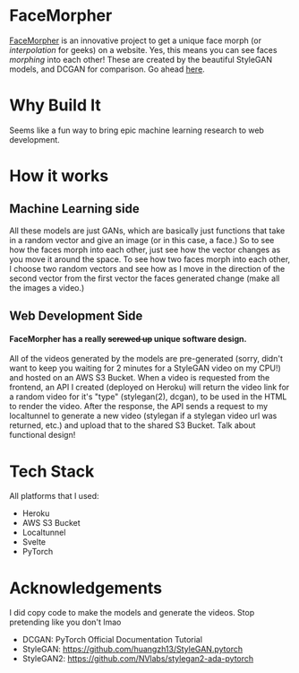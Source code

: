 
# FaceMorpher

  

[FaceMorpher](https://github.com/anish-lakkapragada.github.io/FaceMorpher) is an innovative project to get a unique face morph (or <em> interpolation </em> for geeks) on a website. Yes, this means you can see faces <em> morphing </em> into each other! These are created by the beautiful StyleGAN models, and DCGAN for comparison. Go ahead [here](https://github.com/anish-lakkapragada.github.io/FaceMorpher).

  

# Why Build It

Seems like a fun way to bring epic machine learning research to web development. 

# How it works

## Machine Learning side 

All these models are just GANs, which are basically just functions that take in a random vector and give an image (or in this case, a face.) So to see how the faces morph into each other, just see how the vector changes as you move it around the space. To see how two faces morph into each other, I choose two random vectors and see how as I move in the direction of the second vector from the first vector the faces generated change (make all the images a video.)  

## Web Development Side


#### FaceMorpher has a really ~~screwed up~~ unique software design. 

All of the videos generated by the models are pre-generated (sorry, didn't want to keep you waiting for 2 minutes for a StyleGAN video on my CPU!) and hosted on an AWS S3 Bucket. When a video is requested from the frontend, an API I created (deployed on Heroku) will return the video link for a random video for it's "type" (stylegan(2), dcgan), to be used in the HTML to render the video. After the response, the API sends a request to my localtunnel to generate a new video (stylegan if a stylegan video url was returned, etc.) and upload that to the shared S3 Bucket. Talk about functional design! 

# Tech Stack

All platforms that I used: 

- Heroku 
- AWS S3 Bucket 
- Localtunnel 
- Svelte
- PyTorch 

# Acknowledgements 

I did copy code to make the models and generate the videos. Stop pretending like you don't lmao  

- DCGAN: PyTorch Official Documentation Tutorial 
- StyleGAN: https://github.com/huangzh13/StyleGAN.pytorch
- StyleGAN2: https://github.com/NVlabs/stylegan2-ada-pytorch


